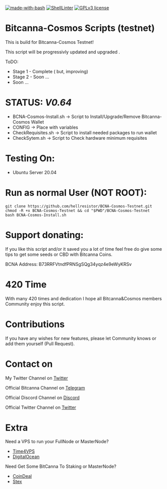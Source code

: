 [![made-with-bash](https://img.shields.io/badge/Made%20with-Bash-1f425f.svg)](https://www.gnu.org/software/bash/)
[![ShellLinter](https://github.com/hellresistor/BCNA-Cosmos-Testnet/actions/workflows/main.yml/badge.svg)](https://github.com/hellresistor/BCNA-Cosmos-Testnet/actions/workflows/main.yml)
[![GPLv3 license](https://img.shields.io/badge/License-GPLv3-blue.svg)](http://perso.crans.org/besson/LICENSE.html)

# Bitcanna-Cosmos Scripts (testnet)

This is build for Bitcanna-Cosmos Testnet!

This script will be progressivly updated and upgraded .

ToDO:
 - Stage 1 - Complete ( but, improving)
 - Stage 2 - Soon ...
 - Soon ...

# STATUS: *V0.64*
 - BCNA-Cosmos-Install.sh -> Script to Install/Upgrade/Remove Bitcanna-Cosmos Wallet
 - CONFIG -> Place with variables
 - CheckRequisites.sh -> Script to install needed packages to run wallet
 - CheckSytem.sh -> Script to Check hardware minimum requisites

# Testing On:
 - Ubuntu Server 20.04

# Run as normal User (NOT ROOT):
    git clone https://github.com/hellresistor/BCNA-Cosmos-Testnet.git
    chmod -R +x BCNA-Cosmos-Testnet && cd "$PWD"/BCNA-Cosmos-Testnet
    bash BCNA-Cosmos-Install.sh


# Support donating:
If you like this script and/or it saved you a lot of time
feel free do give some tips to get some seeds or CBD with Bitcanna Coins.

BCNA Address:  B73RRFVtndfPRNSgSQg34yqz4e9eWyKRSv

# 420 Time
With many 420 times and dedication
I hope all Bitcanna&Cosmos members Community enjoy this script.

# Contributions
If you have any wishes for new features, please let Community knows or add them yourself (Pull Request). 

# Contact on
My Twitter Channel on [Twitter](https://www.twitter.com/hellresistor)

Official Bitcanna Channel on [Telegram](https://t.me/joinchat/F4JfThITJB3cU-uaCwtKlQ)

Official Discord Channel on [Discord](https://discord.gg/BZH3X5WGw2)

Official Twitter Channel on [Twitter](https://www.twitter.com/bitcannaglobal)

# Extra
 Need a VPS to run your FullNode or MasterNode?

  - [Time4VPS](https://www.time4vps.com/?affid=4335)
  - [DigitalOcean](https://m.do.co/c/9c8dc13a528c)

 Need Get Some BitCanna To Staking or MasterNode?

 - [CoinDeal](https://coindeal.com/ref/AV4X)
 - [Stex](https://app.stex.com/?ref=75177165)
